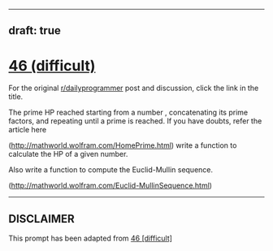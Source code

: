 ---
draft: true
----

# [46 (difficult)](https://www.reddit.com/r/dailyprogrammer/comments/szz72/4302012_challenge_46_difficult/)

For the original [r/dailyprogrammer](https://www.reddit.com/r/dailyprogrammer/) post and discussion, click the link in the title.

The prime HP reached starting from a number , concatenating its prime factors, and repeating until a prime is reached. If you have doubts, refer the article here 

(http://mathworld.wolfram.com/HomePrime.html)
write a function to calculate the HP of a given number. 

Also write a function to compute the Euclid-Mullin sequence.

(http://mathworld.wolfram.com/Euclid-MullinSequence.html)

----
## **DISCLAIMER**
This prompt has been adapted from [46 [difficult]](https://www.reddit.com/r/dailyprogrammer/comments/szz72/4302012_challenge_46_difficult/
)
